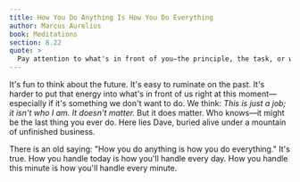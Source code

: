 ```yaml
---
title: How You Do Anything Is How You Do Everything
author: Marcus Aurelius
book: Meditations
section: 8.22
quote: >
  Pay attention to what's in front of you—the principle, the task, or what's being portrayed.
---
```


It's fun to think about the future. It's easy to ruminate on the past. It's harder to put that energy into what's in front of us right at this moment—especially if it's something we don't want to do. We think: _This is just a job; it isn't who I am. It doesn't matter._ But it does matter. Who knows—it might be the last thing you ever do. Here lies Dave, buried alive under a mountain of unfinished business.

There is an old saying: "How you do anything is how you do everything." It's true. How you handle today is how you'll handle every day. How you handle this minute is how you'll handle every minute.
